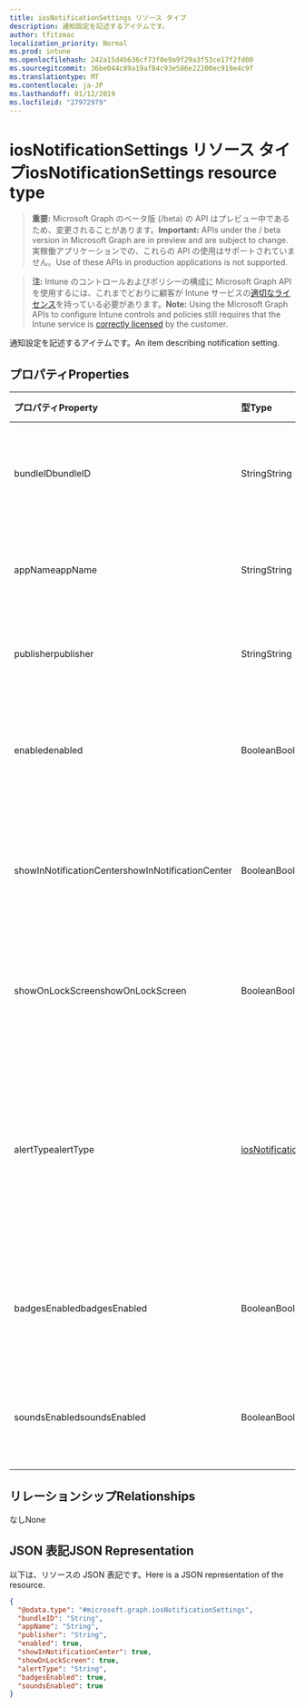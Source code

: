 ```yaml
---
title: iosNotificationSettings リソース タイプ
description: 通知設定を記述するアイテムです。
author: tfitzmac
localization_priority: Normal
ms.prod: intune
ms.openlocfilehash: 242a15d4b636cf73f0e9a9f29a3f53ce17f2fd00
ms.sourcegitcommit: 36be044c89a19af84c93e586e22200ec919e4c9f
ms.translationtype: MT
ms.contentlocale: ja-JP
ms.lasthandoff: 01/12/2019
ms.locfileid: "27972979"
---
```

# <a name="iosnotificationsettings-resource-type"></a><span data-ttu-id="4ebd8-103">iosNotificationSettings リソース タイプ</span><span class="sxs-lookup"><span data-stu-id="4ebd8-103">iosNotificationSettings resource type</span></span>

> <span data-ttu-id="4ebd8-104">**重要:** Microsoft Graph のベータ版 (/beta) の API はプレビュー中であるため、変更されることがあります。</span><span class="sxs-lookup"><span data-stu-id="4ebd8-104">**Important:** APIs under the / beta version in Microsoft Graph are in preview and are subject to change.</span></span> <span data-ttu-id="4ebd8-105">実稼働アプリケーションでの、これらの API の使用はサポートされていません。</span><span class="sxs-lookup"><span data-stu-id="4ebd8-105">Use of these APIs in production applications is not supported.</span></span>

> <span data-ttu-id="4ebd8-106">**注:** Intune のコントロールおよびポリシーの構成に Microsoft Graph API を使用するには、これまでどおりに顧客が Intune サービスの[適切なライセンス](https://go.microsoft.com/fwlink/?linkid=839381)を持っている必要があります。</span><span class="sxs-lookup"><span data-stu-id="4ebd8-106">**Note:** Using the Microsoft Graph APIs to configure Intune controls and policies still requires that the Intune service is [correctly licensed](https://go.microsoft.com/fwlink/?linkid=839381) by the customer.</span></span>

<span data-ttu-id="4ebd8-107">通知設定を記述するアイテムです。</span><span class="sxs-lookup"><span data-stu-id="4ebd8-107">An item describing notification setting.</span></span>
## <a name="properties"></a><span data-ttu-id="4ebd8-108">プロパティ</span><span class="sxs-lookup"><span data-stu-id="4ebd8-108">Properties</span></span>
|<span data-ttu-id="4ebd8-109">プロパティ</span><span class="sxs-lookup"><span data-stu-id="4ebd8-109">Property</span></span>|<span data-ttu-id="4ebd8-110">型</span><span class="sxs-lookup"><span data-stu-id="4ebd8-110">Type</span></span>|<span data-ttu-id="4ebd8-111">説明</span><span class="sxs-lookup"><span data-stu-id="4ebd8-111">Description</span></span>|
|:---|:---|:---|
|<span data-ttu-id="4ebd8-112">bundleID</span><span class="sxs-lookup"><span data-stu-id="4ebd8-112">bundleID</span></span>|<span data-ttu-id="4ebd8-113">String</span><span class="sxs-lookup"><span data-stu-id="4ebd8-113">String</span></span>|<span data-ttu-id="4ebd8-114">これらの通知設定を適用するアプリのバンドル ID。</span><span class="sxs-lookup"><span data-stu-id="4ebd8-114">Bundle id of app to which to apply these notification settings.</span></span>|
|<span data-ttu-id="4ebd8-115">appName</span><span class="sxs-lookup"><span data-stu-id="4ebd8-115">appName</span></span>|<span data-ttu-id="4ebd8-116">String</span><span class="sxs-lookup"><span data-stu-id="4ebd8-116">String</span></span>|<span data-ttu-id="4ebd8-117">bundleID に関連するアプリケーション名。</span><span class="sxs-lookup"><span data-stu-id="4ebd8-117">Application name to be associated with the bundleID.</span></span>|
|<span data-ttu-id="4ebd8-118">publisher</span><span class="sxs-lookup"><span data-stu-id="4ebd8-118">publisher</span></span>|<span data-ttu-id="4ebd8-119">String</span><span class="sxs-lookup"><span data-stu-id="4ebd8-119">String</span></span>|<span data-ttu-id="4ebd8-120">bundleID に関連するパブリッシャー。</span><span class="sxs-lookup"><span data-stu-id="4ebd8-120">Publisher to be associated with the bundleID.</span></span>|
|<span data-ttu-id="4ebd8-121">enabled</span><span class="sxs-lookup"><span data-stu-id="4ebd8-121">enabled</span></span>|<span data-ttu-id="4ebd8-122">Boolean</span><span class="sxs-lookup"><span data-stu-id="4ebd8-122">Boolean</span></span>|<span data-ttu-id="4ebd8-123">通知がこのアプリで許可されているかどうかを示します。</span><span class="sxs-lookup"><span data-stu-id="4ebd8-123">Indicates whether notifications are allowed for this app.</span></span>|
|<span data-ttu-id="4ebd8-124">showInNotificationCenter</span><span class="sxs-lookup"><span data-stu-id="4ebd8-124">showInNotificationCenter</span></span>|<span data-ttu-id="4ebd8-125">Boolean</span><span class="sxs-lookup"><span data-stu-id="4ebd8-125">Boolean</span></span>|<span data-ttu-id="4ebd8-126">通知センターに通知を表示できるかどうかを示します。</span><span class="sxs-lookup"><span data-stu-id="4ebd8-126">Indicates whether notifications can be shown in notification center.</span></span>|
|<span data-ttu-id="4ebd8-127">showOnLockScreen</span><span class="sxs-lookup"><span data-stu-id="4ebd8-127">showOnLockScreen</span></span>|<span data-ttu-id="4ebd8-128">Boolean</span><span class="sxs-lookup"><span data-stu-id="4ebd8-128">Boolean</span></span>|<span data-ttu-id="4ebd8-129">ロック画面に通知を表示できるかどうかを示します。</span><span class="sxs-lookup"><span data-stu-id="4ebd8-129">Indicates whether notifications can be shown on the lock screen.</span></span>|
|<span data-ttu-id="4ebd8-130">alertType</span><span class="sxs-lookup"><span data-stu-id="4ebd8-130">alertType</span></span>|[<span data-ttu-id="4ebd8-131">iosNotificationAlertType</span><span class="sxs-lookup"><span data-stu-id="4ebd8-131">iosNotificationAlertType</span></span>](../resources/intune-deviceconfig-iosnotificationalerttype.md)|<span data-ttu-id="4ebd8-132">このアプリの通知用の警告の種類を示します。</span><span class="sxs-lookup"><span data-stu-id="4ebd8-132">Indicates the type of alert for notifications for this app.</span></span> <span data-ttu-id="4ebd8-133">可能な値は、`deviceDefault`、`banner`、`modal`、`none` です。</span><span class="sxs-lookup"><span data-stu-id="4ebd8-133">Possible values are: `deviceDefault`, `banner`, `modal`, `none`.</span></span>|
|<span data-ttu-id="4ebd8-134">badgesEnabled</span><span class="sxs-lookup"><span data-stu-id="4ebd8-134">badgesEnabled</span></span>|<span data-ttu-id="4ebd8-135">Boolean</span><span class="sxs-lookup"><span data-stu-id="4ebd8-135">Boolean</span></span>|<span data-ttu-id="4ebd8-136">バッジがこのアプリで許可されているかどうかを示します。</span><span class="sxs-lookup"><span data-stu-id="4ebd8-136">Indicates whether badges are allowed for this app.</span></span>|
|<span data-ttu-id="4ebd8-137">soundsEnabled</span><span class="sxs-lookup"><span data-stu-id="4ebd8-137">soundsEnabled</span></span>|<span data-ttu-id="4ebd8-138">Boolean</span><span class="sxs-lookup"><span data-stu-id="4ebd8-138">Boolean</span></span>|<span data-ttu-id="4ebd8-139">サウンドがこのアプリで許可されているかどうかを示します。</span><span class="sxs-lookup"><span data-stu-id="4ebd8-139">Indicates whether sounds are allowed for this app.</span></span>|

## <a name="relationships"></a><span data-ttu-id="4ebd8-140">リレーションシップ</span><span class="sxs-lookup"><span data-stu-id="4ebd8-140">Relationships</span></span>
<span data-ttu-id="4ebd8-141">なし</span><span class="sxs-lookup"><span data-stu-id="4ebd8-141">None</span></span>
## <a name="json-representation"></a><span data-ttu-id="4ebd8-142">JSON 表記</span><span class="sxs-lookup"><span data-stu-id="4ebd8-142">JSON Representation</span></span>
<span data-ttu-id="4ebd8-143">以下は、リソースの JSON 表記です。</span><span class="sxs-lookup"><span data-stu-id="4ebd8-143">Here is a JSON representation of the resource.</span></span>
<!-- {
  "blockType": "resource",
  "@odata.type": "microsoft.graph.iosNotificationSettings"
}
-->
``` json
{
  "@odata.type": "#microsoft.graph.iosNotificationSettings",
  "bundleID": "String",
  "appName": "String",
  "publisher": "String",
  "enabled": true,
  "showInNotificationCenter": true,
  "showOnLockScreen": true,
  "alertType": "String",
  "badgesEnabled": true,
  "soundsEnabled": true
}
```





